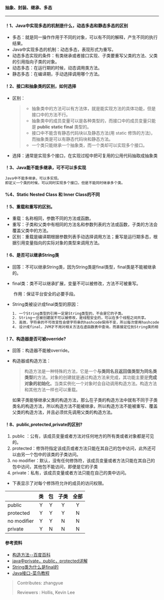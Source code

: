 #### 抽象、封装、继承、多态

---

#### ！1、Java中实现多态的机制是什么，动态多态和静态多态的区别

- 多态：就是同一操作作用于不同的对象，可以有不同的解释，产生不同的执行结果。 
- Java中实现多态的机制：动态多态，表现形式为重写。
- 动态多态实现的条件：有类继承或者接口实现、子类要重写父类的方法、父类的引用指向子类的对象。 
- 动态多态：在运行期的时候，动态调用类方法。
- 静态多态：在编译期，手动选择调用哪个方法。

#### ！2、接口和抽象类的区别，如何选择

- 区别：

  > - 抽象类中的方法可以有方法体，就是能实现方法的具体功能，但是接口中的方法不行。
  > - 抽象类中的成员变量可以是各种类型的，而接口中的成员变量只能是 **public static final** 类型的。
  > - 接口中不能含有静态代码块以及静态方法(用 static 修饰的方法)，而抽象类是可以有静态代码块和静态方法。
  > - 一个类只能继承一个抽象类，而一个类却可以实现多个接口。

- 选择：通常是实现多个接口，在实现过程中把可复用的公用代码抽取成抽象类

#### ！3、Java能不能多继承，可不可以多实现

```bash
Java中不能多继承，可以多实现。
即定义一个类的时候，可以同时实现多个接口，但是不能同时继承多个类。
```


#### %4、Static Nested Class 和 Inner Class的不同

#### ！5、重载和重写的区别。

- 重载：名称相同，参数不同的方法或函数。
- 重写：子类和父类中有相同的方法名和参数列表的方法或函数，子类的方法会覆盖父类中的方法。
- 区别：重载是编译期根据参数列表手动选择调用方法；重写是运行期多态，根据引用变量指向的实际对象的类型来调用方法。

#### ！6、是否可以继承String类

- 回答：不可以继承String类，因为String类是final类型，final类是不能被继承的。

- final类：类不可以继承扩展，变量不可以被修改，方法不可被重写。

  ​    作用：保证平台安全的必要手段。

- String类被设计成final类型的原因：

  ```bash
  1. 一个String类型的引用一定是String类型的，不会是它的子类。
  2. String一旦被创建就不可以被修改，是线程安全的，可以在多个线程之间共享。
  3. 高效，字符串的不可改变性会使字符串的hashcode保持不变，所以每次使用hashcode时不用重新计算一次。
  4. 设计成final，JVM才不用对相关方法在虚函数表中查询，而直接定位到String类的相关方法上，提高了执行效率。
  ```

#### ！7、构造器是否可被override?

- 回答：构造器不能被override。

- 构造器或构造方法：

  > 构造方法是一种特殊的方法，它是一个**与类同名且返回值类型为同名类类型**的方法。对象的创建就是通过构造方法来完成，其功能主要是**完成对象的初始化**。当类实例化一个对象时会自动调用构造方法。构造方法和其他方法一样也可以重载。

  如果子类能够继承父类的构造方法，那么在子类的构造方法中就有不同于子类类名的构造方法，所以构造方法不能被继承，所以构造方法不能被重写、覆盖父类的构造方法，并且必须优先调用父类的构造方法。

#### ！8、public,protected,private的区别?

1. public ：公有，该成员变量或者方法对任何地方的所有类或者对象都是可见的。
2. protected：修饰符指定该成员或者方法只能在其自己的包中访问，此外还可以由另一个包中的该类的子类访问。
3. no modifier：默认，没有任何修饰符，该成员变量或者方法只能在其自己的包中访问，其他包不能访问，即便是它的子类
4. private：私有，该成员变量或者方法只能在自己的类中访问。

- 下表显示了对每个修饰符允许的成员的访问权限。

|             |  类  |  包  | 子类 | 全部 |
| :---------- | :--: | :--: | :--: | :--: |
| public      |  Y   |  Y   |  Y   |  Y   |
| protected   |  Y   |  Y   |  Y   |  N   |
| no modifier |  Y   |  Y   |  N   |  N   |
| private     |  Y   |  N   |  N   |  N   |

#### 参考资料

- [构造方法--百度百科](https://baike.baidu.com/item/%E6%9E%84%E9%80%A0%E6%96%B9%E6%B3%95/10455265?fr=aladdin)
- [java中private，public，protected详解](https://blog.csdn.net/aimeimeiTS/article/details/54136219)
- [String类为什么是final的 ](https://blog.csdn.net/qq_27093465/article/details/52190915)
- [Java接口-菜鸟教程](http://www.runoob.com/java/java-interfaces.html)


>Contributes: zhangyue
>
>Reviewers : Hollis, Kevin Lee
